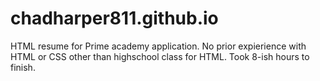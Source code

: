 # chadharper811.github.io
HTML resume for Prime academy application.
No prior expierience with HTML or CSS other than highschool class for HTML. Took 8-ish hours to finish.
